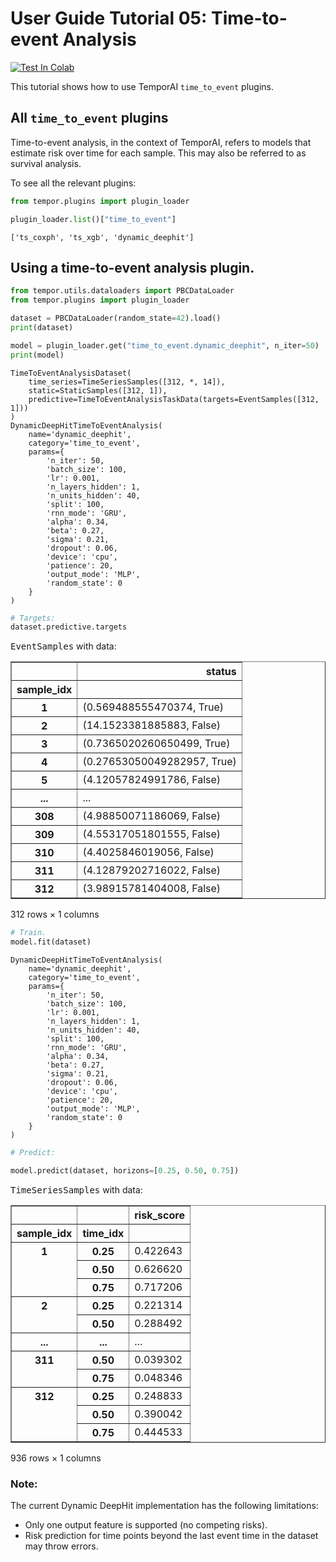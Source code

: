 # User Guide Tutorial 05: Time-to-event Analysis
[![Test In Colab](https://colab.research.google.com/assets/colab-badge.svg)](https://colab.research.google.com/github/vanderschaarlab/temporai/blob/main/tutorials/user_guide/tutorial05_time_to_event.ipynb)

This tutorial shows how to use TemporAI `time_to_event` plugins.



## All `time_to_event` plugins

Time-to-event analysis, in the context of TemporAI, refers to models that estimate risk over time for each sample.
This may also be referred to as survival analysis.

To see all the relevant plugins:


```python
from tempor.plugins import plugin_loader

plugin_loader.list()["time_to_event"]
```




    ['ts_coxph', 'ts_xgb', 'dynamic_deephit']



## Using a time-to-event analysis plugin.


```python
from tempor.utils.dataloaders import PBCDataLoader
from tempor.plugins import plugin_loader

dataset = PBCDataLoader(random_state=42).load()
print(dataset)

model = plugin_loader.get("time_to_event.dynamic_deephit", n_iter=50)
print(model)
```

    TimeToEventAnalysisDataset(
        time_series=TimeSeriesSamples([312, *, 14]),
        static=StaticSamples([312, 1]),
        predictive=TimeToEventAnalysisTaskData(targets=EventSamples([312, 1]))
    )
    DynamicDeepHitTimeToEventAnalysis(
        name='dynamic_deephit',
        category='time_to_event',
        params={
            'n_iter': 50,
            'batch_size': 100,
            'lr': 0.001,
            'n_layers_hidden': 1,
            'n_units_hidden': 40,
            'split': 100,
            'rnn_mode': 'GRU',
            'alpha': 0.34,
            'beta': 0.27,
            'sigma': 0.21,
            'dropout': 0.06,
            'device': 'cpu',
            'patience': 20,
            'output_mode': 'MLP',
            'random_state': 0
        }
    )



```python
# Targets:
dataset.predictive.targets
```




<p><span style="font-family: monospace;">EventSamples</span> with data:</p><div>
<style scoped>
    .dataframe tbody tr th:only-of-type {
        vertical-align: middle;
    }

    .dataframe tbody tr th {
        vertical-align: top;
    }

    .dataframe thead th {
        text-align: right;
    }
</style>
<table border="1" class="dataframe">
  <thead>
    <tr style="text-align: right;">
      <th></th>
      <th>status</th>
    </tr>
    <tr>
      <th>sample_idx</th>
      <th></th>
    </tr>
  </thead>
  <tbody>
    <tr>
      <th>1</th>
      <td>(0.569488555470374, True)</td>
    </tr>
    <tr>
      <th>2</th>
      <td>(14.1523381885883, False)</td>
    </tr>
    <tr>
      <th>3</th>
      <td>(0.7365020260650499, True)</td>
    </tr>
    <tr>
      <th>4</th>
      <td>(0.27653050049282957, True)</td>
    </tr>
    <tr>
      <th>5</th>
      <td>(4.12057824991786, False)</td>
    </tr>
    <tr>
      <th>...</th>
      <td>...</td>
    </tr>
    <tr>
      <th>308</th>
      <td>(4.98850071186069, False)</td>
    </tr>
    <tr>
      <th>309</th>
      <td>(4.55317051801555, False)</td>
    </tr>
    <tr>
      <th>310</th>
      <td>(4.4025846019056, False)</td>
    </tr>
    <tr>
      <th>311</th>
      <td>(4.12879202716022, False)</td>
    </tr>
    <tr>
      <th>312</th>
      <td>(3.98915781404008, False)</td>
    </tr>
  </tbody>
</table>
<p>312 rows × 1 columns</p>
</div>




```python
# Train.
model.fit(dataset)
```




    DynamicDeepHitTimeToEventAnalysis(
        name='dynamic_deephit',
        category='time_to_event',
        params={
            'n_iter': 50,
            'batch_size': 100,
            'lr': 0.001,
            'n_layers_hidden': 1,
            'n_units_hidden': 40,
            'split': 100,
            'rnn_mode': 'GRU',
            'alpha': 0.34,
            'beta': 0.27,
            'sigma': 0.21,
            'dropout': 0.06,
            'device': 'cpu',
            'patience': 20,
            'output_mode': 'MLP',
            'random_state': 0
        }
    )




```python
# Predict:

model.predict(dataset, horizons=[0.25, 0.50, 0.75])
```




<p><span style="font-family: monospace;">TimeSeriesSamples</span> with data:</p><div>
<style scoped>
    .dataframe tbody tr th:only-of-type {
        vertical-align: middle;
    }

    .dataframe tbody tr th {
        vertical-align: top;
    }

    .dataframe thead th {
        text-align: right;
    }
</style>
<table border="1" class="dataframe">
  <thead>
    <tr style="text-align: right;">
      <th></th>
      <th></th>
      <th>risk_score</th>
    </tr>
    <tr>
      <th>sample_idx</th>
      <th>time_idx</th>
      <th></th>
    </tr>
  </thead>
  <tbody>
    <tr>
      <th rowspan="3" valign="top">1</th>
      <th>0.25</th>
      <td>0.422643</td>
    </tr>
    <tr>
      <th>0.50</th>
      <td>0.626620</td>
    </tr>
    <tr>
      <th>0.75</th>
      <td>0.717206</td>
    </tr>
    <tr>
      <th rowspan="2" valign="top">2</th>
      <th>0.25</th>
      <td>0.221314</td>
    </tr>
    <tr>
      <th>0.50</th>
      <td>0.288492</td>
    </tr>
    <tr>
      <th>...</th>
      <th>...</th>
      <td>...</td>
    </tr>
    <tr>
      <th rowspan="2" valign="top">311</th>
      <th>0.50</th>
      <td>0.039302</td>
    </tr>
    <tr>
      <th>0.75</th>
      <td>0.048346</td>
    </tr>
    <tr>
      <th rowspan="3" valign="top">312</th>
      <th>0.25</th>
      <td>0.248833</td>
    </tr>
    <tr>
      <th>0.50</th>
      <td>0.390042</td>
    </tr>
    <tr>
      <th>0.75</th>
      <td>0.444533</td>
    </tr>
  </tbody>
</table>
<p>936 rows × 1 columns</p>
</div>



### Note:

The current Dynamic DeepHit implementation has the following limitations:
- Only one output feature is supported (no competing risks).
- Risk prediction for time points beyond the last event time in the dataset may throw errors.

